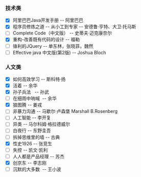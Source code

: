### 技术类

- [x] 阿里巴巴Java开发手册  -- 阿里巴巴
- [x] 程序员修炼之道 -- 从小工到专家  -- 安德鲁·亨特、大卫·托马斯
- [ ] Complete Code（中文版） -- 史蒂夫·迈克康奈尔
- [x] 重构-改善既有代码的设计 -- 福勒
- [ ] 锋利的JQuery  -- 单东林，张晓菲，魏然
- [ ] Effective java 中文版(第2版)  -- Joshua Bloch

### 人文类

- [x] 如何高效学习  -- 斯科特·扬
- [x] 活着  -- 余华
- [x] 孙子兵法   -- 孙武
- [ ] 在细雨中呐喊  -- 余华
- [X] 狼图腾  -- 姜戎
- [ ] 非暴力沟通  -- 马歇尔·卢森堡   Marshall B.Rosenberg
- [ ] 人工智能  -- 李开复
- [ ] 异类  -- 马尔科姆·格拉德威尔
- [ ] 白夜行  -- 东野圭吾
- [ ] 拆掉思维里的墙  -- 古典
- [X] 性史1926  -- 张竞生
- [ ] 失控  -- 凯文·凯利
- [ ] 人人都是产品经理  -- 苏杰
- [X] 创京东  -- 李志刚
- [ ] 沉默的大多数  -- 王小波
